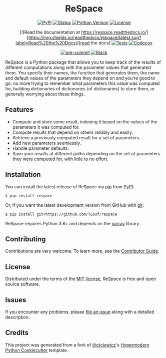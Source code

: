 <div align="center">

# ReSpace

[![PyPI](https://img.shields.io/pypi/v/respace.svg)][pypi status]
[![Status](https://img.shields.io/pypi/status/respace.svg)][pypi status]
[![Python Version](https://img.shields.io/pypi/pyversions/respace)][pypi status]
[![License](https://img.shields.io/pypi/l/respace)][license file]

[![Read the documentation at https://respace.readthedocs.io/](https://img.shields.io/readthedocs/respace/latest.svg?label=Read%20the%20Docs)][read the docs]
[![Tests](https://github.com/TLouf/respace/workflows/Tests/badge.svg)][tests]
[![Codecov](https://codecov.io/gh/TLouf/respace/branch/main/graph/badge.svg)][codecov]

[![pre-commit](https://img.shields.io/badge/pre--commit-enabled-brightgreen?logo=pre-commit&logoColor=white)][pre-commit]
[![Black](https://img.shields.io/badge/code%20style-black-000000.svg)][black]

[pypi status]: https://pypi.org/project/respace/
[license file]: https://github.com/TLouf/respace/blob/main/LICENSE
[read the docs]: https://respace.readthedocs.io/
[tests]: https://github.com/TLouf/respace/actions?workflow=Tests
[codecov]: https://app.codecov.io/gh/TLouf/respace
[pre-commit]: https://github.com/pre-commit/pre-commit
[black]: https://github.com/psf/black

</div>

ReSpace is a Python package that allows you to keep track of the results of different
computations along with the parameter values that generated them. You specify their
names, the function that generates them, the name and default values of the parameters
they depend on and you're good to go: no more trying to remember what parameters this
value was computed for, building dictionaries of dictionaries (of dictionaries) to
store them, or generally worrying about these things.


## Features

- Compute and store some result, indexing it based on the values of the parameters
  it was computed for.
- Compute results that depend on others reliably and easily.
- Retrieve a previously computed result for a set of parameters.
- Add new parameters seemlessly.
- Handle parameter defaults.
- Save your results at different paths depending on the set of parameters they were
  computed for, with little to no effort.


## Installation

You can install the latest release of ReSpace via [pip] from [PyPI]:

```console
$ pip install respace
```

Or, if you want the latest development version from GitHub with [git]:

```console
$ pip install git+https://github.com/TLouf/respace
```

ReSpace requires Python 3.8+ and depends on the [xarray] library.

[git]: https://git-scm.com/
[pip]: https://pip.pypa.io/
[pypi]: https://pypi.org/
[xarray]: https://docs.xarray.dev/en/stable/

## Contributing

Contributions are very welcome.
To learn more, see the [Contributor Guide].

## License

Distributed under the terms of the [MIT license][license page],
_ReSpace_ is free and open source software.

## Issues

If you encounter any problems,
please [file an issue] along with a detailed description.

## Credits

This project was generated from a fork of [@cjolowicz]'s [Hypermodern Python Cookiecutter] template.

<!-- urls -->
[@cjolowicz]: https://github.com/cjolowicz
[hypermodern python cookiecutter]: https://github.com/cjolowicz/cookiecutter-hypermodern-python
[file an issue]: https://github.com/TLouf/respace/issues

<!-- github-only -->
[license page]: https://github.com/TLouf/respace/blob/main/LICENSE
[contributor guide]: https://github.com/TLouf/respace/blob/main/CONTRIBUTING.md
